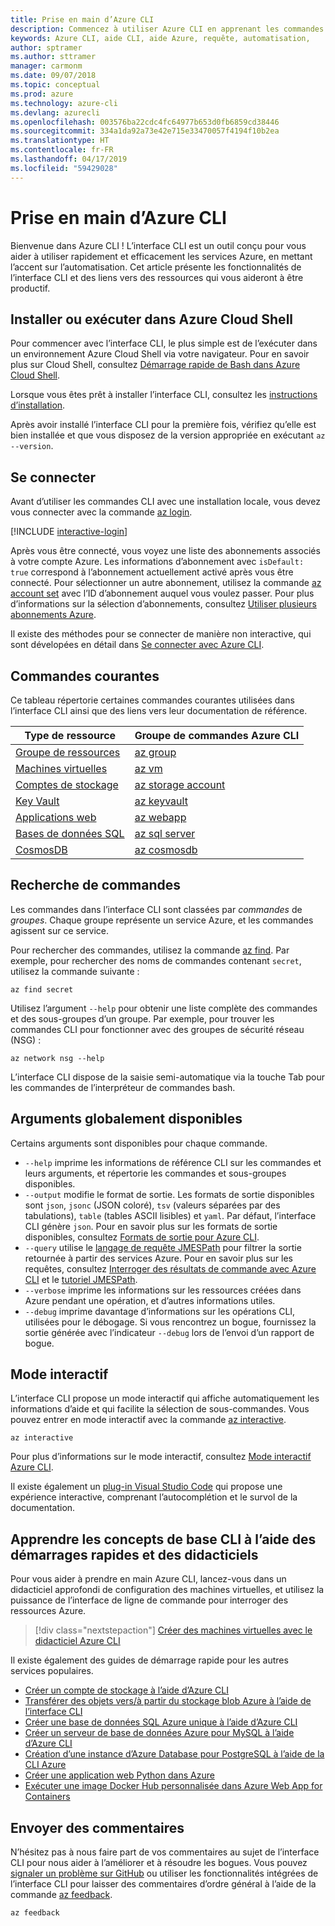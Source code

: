 ```yaml
---
title: Prise en main d’Azure CLI
description: Commencez à utiliser Azure CLI en apprenant les commandes de base.
keywords: Azure CLI, aide CLI, aide Azure, requête, automatisation,
author: sptramer
ms.author: sttramer
manager: carmonm
ms.date: 09/07/2018
ms.topic: conceptual
ms.prod: azure
ms.technology: azure-cli
ms.devlang: azurecli
ms.openlocfilehash: 003576ba22cdc4fc64977b653d0fb6859cd38446
ms.sourcegitcommit: 334a1da92a73e42e715e33470057f4194f10b2ea
ms.translationtype: HT
ms.contentlocale: fr-FR
ms.lasthandoff: 04/17/2019
ms.locfileid: "59429028"
---
```

# <a name="get-started-with-azure-cli"></a>Prise en main d’Azure CLI

Bienvenue dans Azure CLI ! L’interface CLI est un outil conçu pour vous aider à utiliser rapidement et efficacement les services Azure, en mettant l’accent sur l’automatisation. Cet article présente les fonctionnalités de l’interface CLI et des liens vers des ressources qui vous aideront à être productif.

## <a name="install-or-run-in-azure-cloud-shell"></a>Installer ou exécuter dans Azure Cloud Shell

Pour commencer avec l’interface CLI, le plus simple est de l’exécuter dans un environnement Azure Cloud Shell via votre navigateur. Pour en savoir plus sur Cloud Shell, consultez [Démarrage rapide de Bash dans Azure Cloud Shell](/azure/cloud-shell/quickstart).

Lorsque vous êtes prêt à installer l’interface CLI, consultez les [instructions d’installation](install-azure-cli.md).

Après avoir installé l’interface CLI pour la première fois, vérifiez qu’elle est bien installée et que vous disposez de la version appropriée en exécutant `az --version`.

## <a name="sign-in"></a>Se connecter

Avant d’utiliser les commandes CLI avec une installation locale, vous devez vous connecter avec la commande [az login](/cli/azure/reference-index#az-login).

[!INCLUDE [interactive-login](includes/interactive-login.md)]

Après vous être connecté, vous voyez une liste des abonnements associés à votre compte Azure. Les informations d’abonnement avec `isDefault: true` correspond à l’abonnement actuellement activé après vous être connecté. Pour sélectionner un autre abonnement, utilisez la commande [az account set](/cli/azure/account#az-account-set) avec l’ID d’abonnement auquel vous voulez passer. Pour plus d’informations sur la sélection d’abonnements, consultez [Utiliser plusieurs abonnements Azure](manage-azure-subscriptions-azure-cli.md).

Il existe des méthodes pour se connecter de manière non interactive, qui sont dévelopées en détail dans [Se connecter avec Azure CLI](authenticate-azure-cli.md).

## <a name="common-commands"></a>Commandes courantes

Ce tableau répertorie certaines commandes courantes utilisées dans l’interface CLI ainsi que des liens vers leur documentation de référence.

| Type de ressource | Groupe de commandes Azure CLI |
|---------------|-------------------------|
| [Groupe de ressources](/azure/azure-resource-manager/resource-group-overview) | [az group](/cli/azure/group) |
| [Machines virtuelles](/azure/virtual-machines) | [az vm](/cli/azure/vm) |
| [Comptes de stockage](/azure/storage/common/storage-introduction) | [az storage account](/cli/azure/storage/account) |
| [Key Vault](/azure/key-vault/key-vault-whatis) | [az keyvault](/cli/azure/keyvault) |
| [Applications web](/azure/app-service) | [az webapp](/cli/azure/webapp) |
| [Bases de données SQL](/azure/sql-database) | [az sql server](/cli/azure/sql/server) |
| [CosmosDB](/azure/cosmos-db) | [az cosmosdb](/cli/azure/cosmosdb) |

## <a name="finding-commands"></a>Recherche de commandes

Les commandes dans l’interface CLI sont classées par _commandes_ de _groupes_. Chaque groupe représente un service Azure, et les commandes agissent sur ce service.

Pour rechercher des commandes, utilisez la commande [az find](/cli/azure/reference-index#az-find). Par exemple, pour rechercher des noms de commandes contenant `secret`, utilisez la commande suivante :

```azurecli-interactive
az find secret
```

Utilisez l’argument `--help` pour obtenir une liste complète des commandes et des sous-groupes d’un groupe. Par exemple, pour trouver les commandes CLI pour fonctionner avec des groupes de sécurité réseau (NSG) :

```azurecli-interactive
az network nsg --help
```

L’interface CLI dispose de la saisie semi-automatique via la touche Tab pour les commandes de l’interpréteur de commandes bash.

## <a name="globally-available-arguments"></a>Arguments globalement disponibles

Certains arguments sont disponibles pour chaque commande.

* `--help` imprime les informations de référence CLI sur les commandes et leurs arguments, et répertorie les commandes et sous-groupes disponibles.
* `--output` modifie le format de sortie. Les formats de sortie disponibles sont `json`, `jsonc` (JSON coloré), `tsv` (valeurs séparées par des tabulations), `table` (tables ASCII lisibles) et `yaml`. Par défaut, l’interface CLI génère `json`. Pour en savoir plus sur les formats de sortie disponibles, consultez [Formats de sortie pour Azure CLI](format-output-azure-cli.md).
* `--query` utilise le [langage de requête JMESPath](http://jmespath.org/) pour filtrer la sortie retournée à partir des services Azure. Pour en savoir plus sur les requêtes, consultez [Interroger des résultats de commande avec Azure CLI](query-azure-cli.md) et le [tutoriel JMESPath](http://jmespath.org/tutorial.html).
* `--verbose` imprime les informations sur les ressources créées dans Azure pendant une opération, et d’autres informations utiles.
* `--debug` imprime davantage d’informations sur les opérations CLI, utilisées pour le débogage. Si vous rencontrez un bogue, fournissez la sortie générée avec l’indicateur `--debug` lors de l’envoi d’un rapport de bogue.

## <a name="interactive-mode"></a>Mode interactif

L’interface CLI propose un mode interactif qui affiche automatiquement les informations d’aide et qui facilite la sélection de sous-commandes. Vous pouvez entrer en mode interactif avec la commande [az interactive](/cli/azure/reference-index#az-interactive).

```azurecli-interactive
az interactive
```

Pour plus d’informations sur le mode interactif, consultez [Mode interactif Azure CLI](interactive-azure-cli.md).

Il existe également un [plug-in Visual Studio Code](https://marketplace.visualstudio.com/items?itemName=ms-vscode.azurecli) qui propose une expérience interactive, comprenant l’autocomplétion et le survol de la documentation.

## <a name="learn-cli-basics-with-quickstarts-and-tutorials"></a>Apprendre les concepts de base CLI à l’aide des démarrages rapides et des didacticiels

Pour vous aider à prendre en main Azure CLI, lancez-vous dans un didacticiel approfondi de configuration des machines virtuelles, et utilisez la puissance de l’interface de ligne de commande pour interroger des ressources Azure.

> [!div class="nextstepaction"]
> [Créer des machines virtuelles avec le didacticiel Azure CLI](azure-cli-vm-tutorial.yml)

Il existe également des guides de démarrage rapide pour les autres services populaires.

* [Créer un compte de stockage à l’aide d’Azure CLI](/azure/storage/common/storage-quickstart-create-storage-account-cli)
* [Transférer des objets vers/à partir du stockage blob Azure à l’aide de l’interface CLI](/azure/storage/blobs/storage-quickstart-blobs-cli)
* [Créer une base de données SQL Azure unique à l’aide d’Azure CLI](/azure/sql-database/sql-database-get-started-cli)
* [Créer un serveur de base de données Azure pour MySQL à l’aide d’Azure CLI](/azure/mysql/quickstart-create-mysql-server-database-using-azure-cli)
* [Création d’une instance d’Azure Database pour PostgreSQL à l’aide de la CLI Azure](/azure/postgresql/quickstart-create-server-database-azure-cli)
* [Créer une application web Python dans Azure](/azure/app-service/app-service-web-get-started-python)
* [Exécuter une image Docker Hub personnalisée dans Azure Web App for Containers](/azure/app-service/containers/quickstart-custom-docker-image)

## <a name="give-feedback"></a>Envoyer des commentaires

N’hésitez pas à nous faire part de vos commentaires au sujet de l’interface CLI pour nous aider à l’améliorer et à résoudre les bogues. Vous pouvez [signaler un problème sur GitHub](https://github.com/azure/azure-cli/issues) ou utiliser les fonctionnalités intégrées de l’interface CLI pour laisser des commentaires d’ordre général à l’aide de la commande [az feedback](/cli/azure/reference-index#az-feedback).

```azurecli-interactive
az feedback
```
